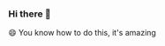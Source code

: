 ### Hi there 👋

<!--
**Daisy-Li/Daisy-Li** is a ✨ _special_ ✨ repository because its `README.md` (this file) appears on your GitHub profile.

Here are some ideas to get you started:

- 🔭 I’m currently working on ...
- 🌱 I’m currently learning ...
- 👯 I’m looking to collaborate on ...
- 🤔 I’m looking for help with ...
- 💬 Ask me about ...
- 📫 How to reach me: ...
- 😄 You know how to do this, it's amazing
- ⚡ Fun fact: ...
-->

😄 You know how to do this, it's amazing
